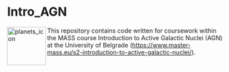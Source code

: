 # Intro_AGN

<img align="left" src="https://cdn-icons-png.flaticon.com/512/433/433932.png" alt="planets_icon" width="90"/> This repository contains code written for coursework within the MASS course Introduction to Active Galactic Nuclei (AGN) at the University of Belgrade (https://www.master-mass.eu/s2-introduction-to-active-galactic-nuclei/).

